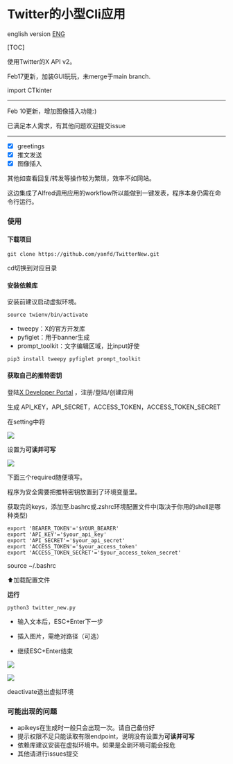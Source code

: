 # Twitter的小型Cli应用
english version [ENG](https://github.com/yanfd/TwitterNew/blob/main/README_EN.md) 

[TOC]



使用Twitter的X API v2。

Feb17更新，加装GUI玩玩，未merge于main branch. 

import CTkinter

---



Feb 10更新，增加图像插入功能:)

已满足本人需求，有其他问题欢迎提交issue

---



- [x] greetings
- [x] 推文发送
- [x] 图像插入

其他如查看回复/转发等操作较为繁琐，效率不如网站。

这边集成了Alfred调用应用的workflow所以能做到一键发表，程序本身仍需在命令行运行。



### 使用

#### 下载项目

```
git clone https://github.com/yanfd/TwitterNew.git
```

cd切换到对应目录



#### 安装依赖库

安装前建议启动虚拟环境。

```shell
source twienv/bin/activate
```

- tweepy：X的官方开发库
- pyfiglet：用于banner生成
- prompt_toolkit：文字编辑区域，比input好使

```shell
pip3 install tweepy pyfiglet prompt_toolkit
```



#### 获取自己的推特密钥

登陆[X Developer Portal](https://developer.twitter.com/en/portal/projects/) ，注册/登陆/创建应用

生成 API_KEY，API_SECRET，ACCESS_TOKEN，ACCESS_TOKEN_SECRET

在setting中将

![](https://p.ipic.vip/ld3oje.png)

设置为**可读并可写**

![](https://p.ipic.vip/cft2y9.png)

下面三个required随便填写。



程序为安全需要把推特密钥放置到了环境变量里。

获取完的keys，添加至.bashrc或.zshrc环境配置文件中(取决于你用的shell是哪种类型)

```
export 'BEARER_TOKEN'='$YOUR_BEARER'
export 'API_KEY'='$your_api_key'
export 'API_SECRET'='$your_api_secret'
export 'ACCESS_TOKEN'='$your_access_token'
export 'ACCESS_TOKEN_SECRET'='$your_access_token_secret'
```

source ~/.bashrc 

⬆️加载配置文件



**运行**

```
python3 twitter_new.py
```

- 输入文本后，ESC+Enter下一步

- 插入图片，需绝对路径（可选）

- 继续ESC+Enter结束

  

![](https://p.ipic.vip/a0r0x6.png)

![](https://p.ipic.vip/t17eoa.png)

deactivate退出虚拟环境



### 可能出现的问题

- apikeys在生成时一般只会出现一次。请自己备份好
- 提示权限不足只能读取有限endpoint，说明没有设置为**可读并可写**
- 依赖库建议安装在虚拟环境中。如果是全剧环境可能会报危
- 其他请进行issues提交
